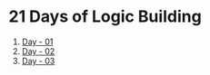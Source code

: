 # 21 Days of Logic Building
1) <a href="./day01/readME.md">Day - 01</a>
2) <a href="./day02/readME.md">Day - 02</a>
3) <a href="./day03/readME.md">Day - 03</a>
